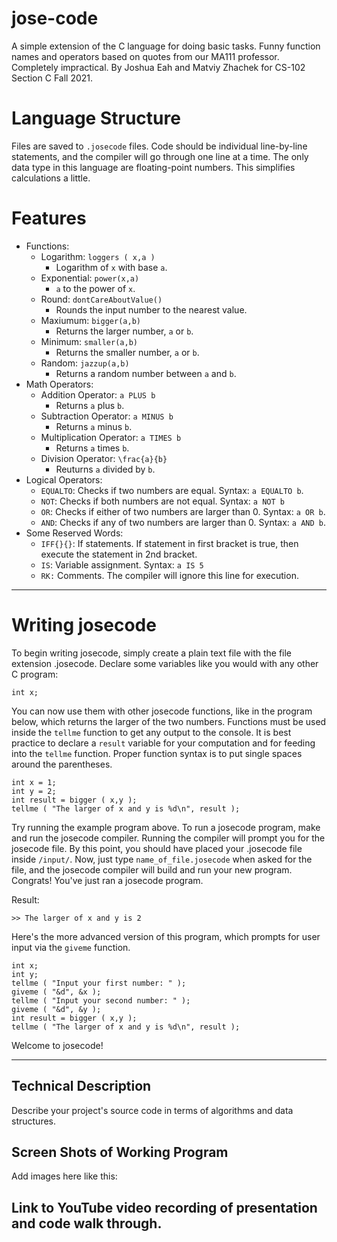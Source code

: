 # jose-code
A simple extension of the C language for doing basic tasks. Funny function names and operators based on quotes from our MA111 professor. Completely impractical. By Joshua Eah and Matviy Zhachek for CS-102 Section C Fall 2021.

# Language Structure
Files are saved to `.josecode` files. Code should be individual line-by-line statements, and the compiler will go through one line at a time.
The only data type in this language are floating-point numbers. This simplifies calculations a little.

# Features
* Functions:
  *  Logarithm: `loggers ( x,a )`
     *  Logarithm of `x` with base `a`.
  *  Exponential: `power(x,a)`
     *  `a` to the power of `x`.
  *  Round: `dontCareAboutValue()`
     *  Rounds the input number to the nearest value.
  *  Maxiumum: `bigger(a,b)`
     *  Returns the larger number, `a` or `b`.
  *  Minimum: `smaller(a,b)`
     *  Returns the smaller number, `a` or `b`.
  *  Random: `jazzup(a,b)`
     *  Returns a random number between `a` and `b`.
* Math Operators:
  *  Addition Operator: `a PLUS b`
     *  Returns `a` plus `b`.
  *  Subtraction Operator: `a MINUS b`
     *  Returns `a` minus `b`.
  *  Multiplication Operator: `a TIMES b`
     *  Returns `a` times `b`.
  *  Division Operator: `\frac{a}{b}`
     *  Reuturns `a` divided by `b`.
* Logical Operators:
  * `EQUALTO`: Checks if two numbers are equal. Syntax: `a EQUALTO b`.
  * `NOT`: Checks if both numbers are not equal. Syntax: `a NOT b`
  * `OR`: Checks if either of two numbers are larger than 0. Syntax: `a OR b`.
  * `AND`: Checks if any of two numbers are larger than 0. Syntax: `a AND b`.
* Some Reserved Words:
  * `IFF{}{}`: If statements. If statement in first bracket is true, then execute the statement in 2nd bracket. 
  * `IS`: Variable assignment. Syntax: `a IS 5`
  * `RK:` Comments. The compiler will ignore this line for execution.

___

# Writing josecode
To begin writing josecode, simply create a plain text file with the file extension .josecode. Declare some variables like you would with any other C program:
```
int x;
```
You can now use them with other josecode functions, like in the program below, which returns the larger of the two numbers. Functions must be used inside the `tellme` function to get any output to the console. It is best practice to declare a `result` variable for your computation and for feeding into the `tellme` function. Proper function syntax is to put single spaces around the parentheses.
```
int x = 1;
int y = 2;
int result = bigger ( x,y );
tellme ( "The larger of x and y is %d\n", result );
```
Try running the example program above. To run a josecode program, make and run the josecode compiler. Running the compiler will prompt you for the josecode file. By this point, you should have placed your .josecode file inside `/input/`. Now, just type `name_of_file.josecode` when asked for the file, and the josecode compiler will build and run your new program. Congrats! You've just ran a josecode program.

Result:
```
>> The larger of x and y is 2
```
Here's the more advanced version of this program, which prompts for user input via the `giveme` function. 
```
int x;
int y;
tellme ( "Input your first number: " );
giveme ( "&d", &x );
tellme ( "Input your second number: " );
giveme ( "&d", &y );
int result = bigger ( x,y );
tellme ( "The larger of x and y is %d\n", result );
```
Welcome to josecode!
___

## Technical Description

Describe your project's source code in terms of algorithms and data structures.

## Screen Shots of Working Program

Add images here like this:


## Link to YouTube video recording of presentation and code walk through.


